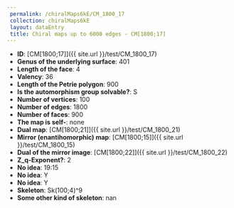 ```yaml
--- 
 permalink: /chiralMaps6kE/CM_1800_17 
 collection: chiralMaps6kE
 layout: dataEntry
 title: Chiral maps up to 6000 edges - CM[1800;17]
---
```


- **ID**: [CM[1800;17]]({{ site.url }}/test/CM_1800_17)
- **Genus of the underlying surface**: 401
- **Length of the face**: 4
- **Valency**: 36
- **Length of the Petrie polygon**: 900
- **Is the automorphism group solvable?**: S
- **Number of vertices**: 100
- **Number of edges**: 1800
- **Number of faces**: 900
- **The map is self-**: none
- **Dual map**: [CM[1800;21]]({{ site.url }}/test/CM_1800_21)
- **Mirror (enantihomorphic) map**: [CM[1800;15]]({{ site.url }}/test/CM_1800_15)
- **Dual of the mirror image**: [CM[1800;22]]({{ site.url }}/test/CM_1800_22)
- **Z_q-Exponent?**: 2
- **No idea**:  19:15
- **No idea**: Y
- **No idea**: Y
- **Skeleton**: Sk(100;4)^9
- **Some other kind of skeleton**: nan
